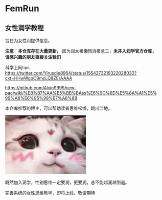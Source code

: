 # FemRun
## 女性润学教程
旨在为女性润提供信息。

**注意：本仓库存在大量更新，** 因为润太祖懒惰消极怠工，**未并入润学官方仓库，请感兴趣的朋友直接关注我们**

科学上网tips
https://twitter.com/Yirusdie8964/status/1554273219322028033?cxt=HHwWgoC9mcLQ8ZErAAAA

https://github.com/Alvin9999/new-pac/wiki/%E8%87%AA%E5%BB%BAss%E6%9C%8D%E5%8A%A1%E5%99%A8%E6%95%99%E7%A8%8B

本仓库推荐的博主，可以帮助读者思维松绑，跳出洼地。

![](https://github.com/FemRun/cat/blob/main/download.jpg)

既然加入润学，性别思维一定要润，更要润，总不能越润越倒退。

完善系统的女性思维教学，即将上线，敬请期待
